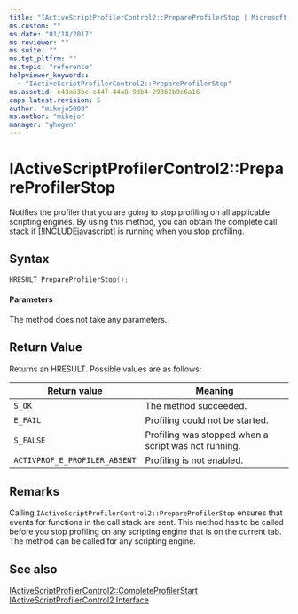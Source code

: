 ```yaml
---
title: "IActiveScriptProfilerControl2::PrepareProfilerStop | Microsoft Docs"
ms.custom: ""
ms.date: "01/18/2017"
ms.reviewer: ""
ms.suite: ""
ms.tgt_pltfrm: ""
ms.topic: "reference"
helpviewer_keywords: 
  - "IActiveScriptProfilerControl2::PrepareProfilerStop"
ms.assetid: e43a63bc-c44f-44a8-9db4-29062b9e6a16
caps.latest.revision: 5
author: "mikejo5000"
ms.author: "mikejo"
manager: "ghogen"
---
```

# IActiveScriptProfilerControl2::PrepareProfilerStop
Notifies the profiler that you are going to stop profiling on all applicable scripting engines. By using this method, you can obtain the complete call stack if [!INCLUDE[javascript](../../javascript/includes/javascript-md.md)] is running when you stop profiling.  
  
## Syntax  
  
```cpp
HRESULT PrepareProfilerStop();  
```  
  
#### Parameters  
 The method does not take any parameters.  
  
## Return Value  
 Returns an HRESULT. Possible values are as follows:  
  
|Return value|Meaning|  
|------------------|-------------|  
|`S_OK`|The method succeeded.|  
|`E_FAIL`|Profiling could not be started.|  
|`S_FALSE`|Profiling was stopped when a script was not running.|  
|`ACTIVPROF_E_PROFILER_ABSENT`|Profiling is not enabled.|  
  
## Remarks  
 Calling `IActiveScriptProfilerControl2::PrepareProfilerStop` ensures that events for functions in the call stack are sent. This method has to be called before you stop profiling on any scripting engine that is on the current tab. The method can be called for any scripting engine.  
  
## See also  
 [IActiveScriptProfilerControl2::CompleteProfilerStart](../../winscript/reference/iactivescriptprofilercontrol2-completeprofilerstart.md)   
 [IActiveScriptProfilerControl2 Interface](../../winscript/reference/iactivescriptprofilercontrol2-interface.md)